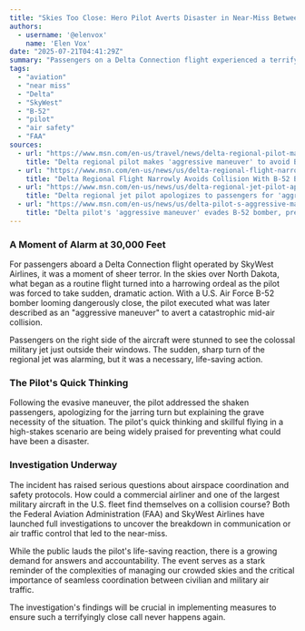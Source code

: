 ```yaml
---
title: "Skies Too Close: Hero Pilot Averts Disaster in Near-Miss Between Delta Jet and B-52 Bomber"
authors:
  - username: '@elenvox'
    name: 'Elen Vox'
date: "2025-07-21T04:41:29Z"
summary: "Passengers on a Delta Connection flight experienced a terrifyingly close encounter as their pilot executed an 'aggressive maneuver' to avoid a mid-air collision with a U.S. Air Force B-52 bomber. The incident has sparked a full investigation by the FAA."
tags:
  - "aviation"
  - "near miss"
  - "Delta"
  - "SkyWest"
  - "B-52"
  - "pilot"
  - "air safety"
  - "FAA"
sources:
  - url: "https://www.msn.com/en-us/travel/news/delta-regional-pilot-makes-aggressive-maneuver-to-avoid-b-52-collision/ar-AA1IX38A"
    title: "Delta regional pilot makes 'aggressive maneuver' to avoid B-52 collision"
  - url: "https://www.msn.com/en-us/news/us/delta-regional-flight-narrowly-avoids-collision-with-b-52-bomber/ar-AA1IXQd0"
    title: "Delta Regional Flight Narrowly Avoids Collision With B-52 Bomber"
  - url: "https://www.msn.com/en-us/news/us/delta-regional-jet-pilot-apologizes-to-passengers-for-aggressive-maneuver-to-avoid-a-b-52-bomber/ar-AA1IXHuS"
    title: "Delta regional jet pilot apologizes to passengers for 'aggressive maneuver' to avoid a B-52 bomber"
  - url: "https://www.msn.com/en-us/news/us/delta-pilot-s-aggressive-maneuver-evades-b-52-bomber-prevents-mid-air-collision-in-harrowing-flight-nightmare/ar-AA1IXeyK"
    title: "Delta pilot's 'aggressive maneuver' evades B-52 bomber, prevents mid-air collision in harrowing flight nightmare"
---
```


### A Moment of Alarm at 30,000 Feet

For passengers aboard a Delta Connection flight operated by SkyWest Airlines, it was a moment of sheer terror. In the skies over North Dakota, what began as a routine flight turned into a harrowing ordeal as the pilot was forced to take sudden, dramatic action. With a U.S. Air Force B-52 bomber looming dangerously close, the pilot executed what was later described as an "aggressive maneuver" to avert a catastrophic mid-air collision.

Passengers on the right side of the aircraft were stunned to see the colossal military jet just outside their windows. The sudden, sharp turn of the regional jet was alarming, but it was a necessary, life-saving action.

### The Pilot's Quick Thinking

Following the evasive maneuver, the pilot addressed the shaken passengers, apologizing for the jarring turn but explaining the grave necessity of the situation. The pilot's quick thinking and skillful flying in a high-stakes scenario are being widely praised for preventing what could have been a disaster.

### Investigation Underway

The incident has raised serious questions about airspace coordination and safety protocols. How could a commercial airliner and one of the largest military aircraft in the U.S. fleet find themselves on a collision course? Both the Federal Aviation Administration (FAA) and SkyWest Airlines have launched full investigations to uncover the breakdown in communication or air traffic control that led to the near-miss.

While the public lauds the pilot's life-saving reaction, there is a growing demand for answers and accountability. The event serves as a stark reminder of the complexities of managing our crowded skies and the critical importance of seamless coordination between civilian and military air traffic.

The investigation's findings will be crucial in implementing measures to ensure such a terrifyingly close call never happens again.
